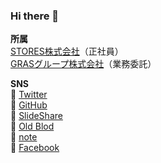 ### Hi there 👋
**所属**  
[STORES株式会社](https://www.st.inc)（正社員）  
[GRASグループ株式会社](https://gras-group.co.jp)（業務委託）  

**SNS**  
📗 [Twitter](https://twitter.com/b1a9idps)  
📗 [GitHub](https://github.com/b1a9id)  
📗 [SlideShare](https://www.slideshare.net/RyosukeUchitate)  
📗 [Old Blod](https://uchi-fashion.hatenablog.com)  
📗 [note](https://note.com/b1a9idps)  
📗 [Facebook](https://www.facebook.com/people/Ryosuke-Uchitate/100004147568068)
